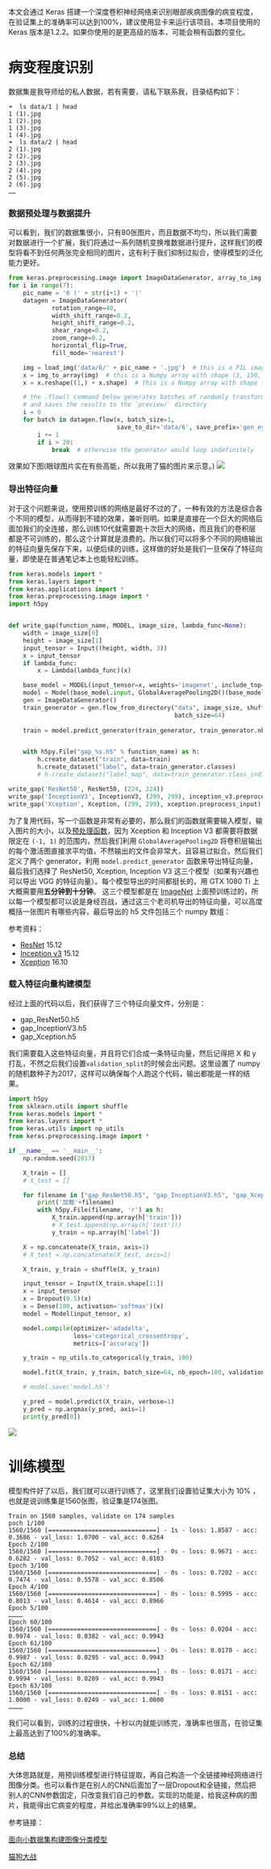 本文会通过 Keras 搭建一个深度卷积神经网络来识别眼部疾病图像的病变程度，在验证集上的准确率可以达到100%，建议使用显卡来运行该项目。本项目使用的 Keras 版本是1.2.2。如果你使用的是更高级的版本，可能会稍有函数的变化。

# 病变程度识别

数据集是我导师给的私人数据，若有需要，请私下联系我，目录结构如下：
```
➜  ls data/1 | head
1 (1).jpg
1 (2).jpg
1 (3).jpg
1 (4).jpg
➜  ls data/2 | head
2 (1).jpg
2 (2).jpg
2 (3).jpg
2 (4).jpg
2 (5).jpg
2 (6).jpg
……
```

### 数据预处理与数据提升

可以看到，我们的数据集很小，只有80张图片，而且数据不均匀，所以我们需要对数据进行一个扩展，我们将通过一系列随机变换堆数据进行提升，这样我们的模型将看不到任何两张完全相同的图片，这有利于我们抑制过拟合，使得模型的泛化能力更好。

```py
from keras.preprocessing.image import ImageDataGenerator, array_to_img, img_to_array, load_img
for i in range(7):
    pic_name = '6 (' + str(i+1) + ')'
    datagen = ImageDataGenerator(
            rotation_range=40,
            width_shift_range=0.2,
            height_shift_range=0.2,
            shear_range=0.2,
            zoom_range=0.2,
            horizontal_flip=True,
            fill_mode='nearest')

    img = load_img('data/6/' + pic_name + '.jpg')  # this is a PIL image
    x = img_to_array(img)  # this is a Numpy array with shape (3, 150, 150)
    x = x.reshape((1,) + x.shape)  # this is a Numpy array with shape (1, 3, 150, 150)

    # the .flow() command below generates batches of randomly transformed images
    # and saves the results to the `preview/` directory
    i = 0
    for batch in datagen.flow(x, batch_size=1,
                              save_to_dir='data/6', save_prefix='gen_eye'+pic_name, save_format='jpeg'):
        i += 1
        if i > 20:
            break  # otherwise the generator would loop indefinitely
```
效果如下图(眼球图片实在有些高能，所以我用了猫的图片来示意。)
![](https://keras-cn.readthedocs.io/en/latest/images/cat_data_augmentation.png)
### 导出特征向量

对于这个问题来说，使用预训练的网络是最好不过的了，一种有效的方法是综合各个不同的模型，从而得到不错的效果，兼听则明。如果是直接在一个巨大的网络后面加我们的全连接，那么训练10代就需要跑十次巨大的网络，而且我们的卷积层都是不可训练的，那么这个计算就是浪费的。所以我们可以将多个不同的网络输出的特征向量先保存下来，以便后续的训练，这样做的好处是我们一旦保存了特征向量，即使是在普通笔记本上也能轻松训练。

```py
from keras.models import *
from keras.layers import *
from keras.applications import *
from keras.preprocessing.image import *
import h5py


def write_gap(function_name, MODEL, image_size, lambda_func=None):
    width = image_size[0]
    height = image_size[1]
    input_tensor = Input((height, width, 3))
    x = input_tensor
    if lambda_func:
        x = Lambda(lambda_func)(x)

    base_model = MODEL(input_tensor=x, weights='imagenet', include_top=False)
    model = Model(base_model.input, GlobalAveragePooling2D()(base_model.output))
    gen = ImageDataGenerator()
    train_generator = gen.flow_from_directory("data", image_size, shuffle=False,
                                              batch_size=64)
 
    train = model.predict_generator(train_generator, train_generator.nb_sample)


    with h5py.File("gap_%s.h5" % function_name) as h:
        h.create_dataset("train", data=train)
        h.create_dataset("label", data=train_generator.classes)
        # h.create_dataset("label_map", data=train_generator.class_indices)

write_gap('ResNet50', ResNet50, (224, 224))
write_gap('InceptionV3', InceptionV3, (299, 299), inception_v3.preprocess_input)
write_gap('Xception', Xception, (299, 299), xception.preprocess_input)
```

为了复用代码，写一个函数是非常有必要的，那么我们的函数就需要输入模型，输入图片的大小，以及[预处理函数](https://github.com/fchollet/keras/blob/master/keras/applications/inception_v3.py#L389-L393)，因为 Xception 和 Inception V3 都需要将数据限定在 `(-1, 1)` 的范围内，然后我们利用 `GlobalAveragePooling2D` 将卷积层输出的每个激活图直接求平均值，不然输出的文件会非常大，且容易过拟合。然后我们定义了两个 generator，利用 `model.predict_generator` 函数来导出特征向量，最后我们选择了 ResNet50, Xception, Inception V3 这三个模型（如果有兴趣也可以导出 VGG 的特征向量）。每个模型导出的时间都挺长的，用 GTX 1080 Ti 上大概需要用**五分钟到十分钟**。 这三个模型都是在 [ImageNet](http://www.image-net.org/) 上面预训练过的，所以每一个模型都可以说是身经百战，通过这三个老司机导出的特征向量，可以高度概括一张图片有哪些内容，最后导出的 h5 文件包括三个 numpy 数组：

参考资料：

* [ResNet](https://arxiv.org/abs/1512.03385) 15.12
* [Inception v3](https://arxiv.org/abs/1512.00567) 15.12
* [Xception](https://arxiv.org/abs/1610.02357) 16.10

### 载入特征向量构建模型

经过上面的代码以后，我们获得了三个特征向量文件，分别是：

* gap_ResNet50.h5
* gap_InceptionV3.h5
* gap_Xception.h5

我们需要载入这些特征向量，并且将它们合成一条特征向量，然后记得把 X 和 y 打乱，不然之后我们设置`validation_split`的时候会出问题。这里设置了 numpy 的随机数种子为2017，这样可以确保每个人跑这个代码，输出都能是一样的结果。

```py
import h5py
from sklearn.utils import shuffle
from keras.models import *
from keras.layers import *
from keras.utils import np_utils
from keras.preprocessing.image import *

if __name__ == '__main__':
    np.random.seed(2017)

    X_train = []
    # X_test = []

    for filename in ["gap_ResNet50.h5", "gap_InceptionV3.h5", "gap_Xception.h5"]:
        print('加载'+filename)
        with h5py.File(filename, 'r') as h:
            X_train.append(np.array(h['train']))
            # X_test.append(np.array(h['test']))
            y_train = np.array(h['label'])

    X = np.concatenate(X_train, axis=1)
    # X_test = np.concatenate(X_test, axis=1)

    X_train, y_train = shuffle(X, y_train)

    input_tensor = Input(X_train.shape[1:])
    x = input_tensor
    x = Dropout(0.5)(x)
    x = Dense(100, activation='softmax')(x)
    model = Model(input_tensor, x)

    model.compile(optimizer='adadelta',
                  loss='categorical_crossentropy',
                  metrics=['accuracy'])

    y_train = np_utils.to_categorical(y_train, 100)

    model.fit(X_train, y_train, batch_size=64, nb_epoch=100, validation_split=0.1)

    # model.save('model.h5')

    y_pred = model.predict(X_train, verbose=1)
    y_pred = np.argmax(y_pred, axis=1)
    print(y_pred[0])
```

![](https://raw.githubusercontent.com/ypwhs/resources/master/model.png)

# 训练模型

模型构件好了以后，我们就可以进行训练了，这里我们设置验证集大小为 10% ，也就是说训练集是1560张图，验证集是174张图。

```
Train on 1560 samples, validate on 174 samples
poch 1/100
1560/1560 [==============================] - 1s - loss: 1.8587 - acc: 0.3686 - val_loss: 1.0700 - val_acc: 0.6264
Epoch 2/100
1560/1560 [==============================] - 0s - loss: 0.9671 - acc: 0.6282 - val_loss: 0.7052 - val_acc: 0.8103
Epoch 3/100
1560/1560 [==============================] - 0s - loss: 0.7202 - acc: 0.7474 - val_loss: 0.5578 - val_acc: 0.8506
Epoch 4/100
1560/1560 [==============================] - 0s - loss: 0.5995 - acc: 0.8013 - val_loss: 0.4614 - val_acc: 0.8966
Epoch 5/100
…………
Epoch 60/100
1560/1560 [==============================] - 0s - loss: 0.0204 - acc: 0.9974 - val_loss: 0.0382 - val_acc: 0.9943
Epoch 61/100
1560/1560 [==============================] - 0s - loss: 0.0170 - acc: 0.9987 - val_loss: 0.0295 - val_acc: 0.9943
Epoch 62/100
1560/1560 [==============================] - 0s - loss: 0.0171 - acc: 0.9994 - val_loss: 0.0289 - val_acc: 0.9943
Epoch 63/100
1560/1560 [==============================] - 0s - loss: 0.0151 - acc: 1.0000 - val_loss: 0.0249 - val_acc: 1.0000
…………
```

我们可以看到，训练的过程很快，十秒以内就能训练完，准确率也很高，在验证集上最高达到了100%的准确率。


### 总结
大体思路就是，用预训练模型进行特征提取，再自己构造一个全链接神经网络进行图像分类。也可以看作是在别人的CNN后面加了一层Dropout和全链接，然后把别人的CNN参数固定，只改变我们自己的参数。实现的功能是，给我这种病的图片，我能得出它病变的程度，并给出准确率99%以上的结果。

参考链接：

[面向小数据集构建图像分类模型](http://keras-cn.readthedocs.io/en/latest/blog/image_classification_using_very_little_data/)

[猫狗大战](https://github.com/ypwhs/dogs_vs_cats)
